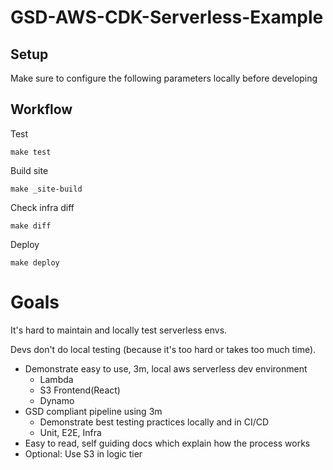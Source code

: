 # GSD-AWS-CDK-Serverless-Example

## Setup
Make sure to configure the following parameters locally before developing

## Workflow
Test

```
make test
```

Build site
```
make _site-build
```

Check infra diff
```
make diff
```

Deploy
```
make deploy
```

# Goals
It's hard to maintain and locally test serverless envs.

Devs don't do local testing (because it's too hard or takes too much time).

* Demonstrate easy to use, 3m, local aws serverless dev environment
  * Lambda
  * S3 Frontend(React)
  * Dynamo
* GSD compliant pipeline using 3m
  * Demonstrate best testing practices locally and in CI/CD
  * Unit, E2E, Infra
* Easy to read, self guiding docs which explain how the process works
* Optional: Use S3 in logic tier 
